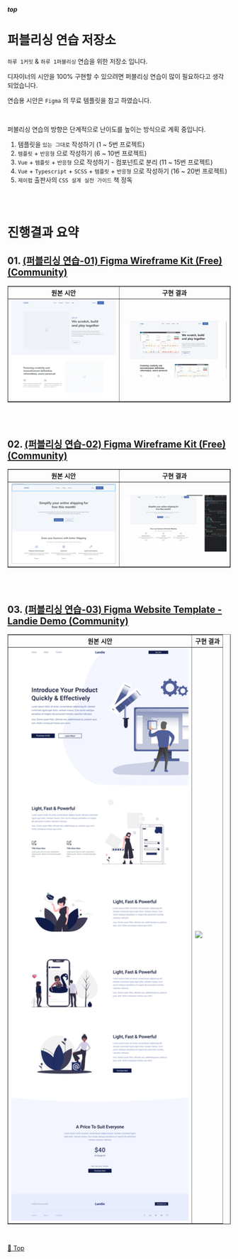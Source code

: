 ##### top
# 퍼블리싱 연습 저장소

``하루 1커밋`` & ``하루 1퍼블리싱`` 연습을 위한 저장소 입니다.

디자이너의 시안을 100% 구현할 수 있으려면 퍼블리싱 연습이 많이 필요하다고 생각 되었습니다.

연습용 시안은 ``Figma`` 의 무료 템플릿을 참고 하였습니다.

<br/>

퍼블리싱 연습의 방향은 단계적으로 난이도를 높이는 방식으로 계획 중입니다.
1. 템플릿을 ``있는 그대로`` 작성하기 (1 ~ 5번 프로젝트)
2. ``템플릿`` + ``반응형`` 으로 작성하기 (6 ~ 10번 프로젝트)
3. ``Vue`` + ``템플릿`` + ``반응형`` 으로 작성하기 - 컴포넌트로 분리 (11 ~ 15번 프로젝트)
4. ``Vue`` + ``Typescript`` + ``SCSS`` + ``템플릿`` + ``반응형`` 으로 작성하기 (16 ~ 20번 프로젝트)
5. ``제이펍`` 출판사의 ``CSS 설계 실전 가이드`` 책 정독



<br/><br/>



# 진행결과 요약

## 01. [(퍼블리싱 연습-01) Figma Wireframe Kit (Free) (Community)](https://github.com/Chocobe/-Study-Publishing-2021/tree/master/(%ED%8D%BC%EB%B8%94%EB%A6%AC%EC%8B%B1%20%EC%97%B0%EC%8A%B5-01)%20Figma%20Wireframe%20Kit%20(Free)%20(Community))

<table border="1" style="border-collapse: collapse; text-align:">
  <!-- 퍼블리싱 연습-01 -->
  <tr>
    <th>원본 시안</th>
    <th>구현 결과</th>
  </tr>
  <tr>
    <td>
      <img src="./assets/(퍼블리싱%20연습-01)%20Figma%20Wireframe%20Kit%20(Free)%20(Community)%20-%20원본.png" width="400px">
    </td>
    <td>
      <img src="./assets/(퍼블리싱%20연습-01)%20Figma%20Wireframe%20Kit%20(Free)%20(Community)%20-%20구현.gif" width="400px">
    </td>
  </tr>
</table>


<br/><br/>


## 02. [(퍼블리싱 연습-02) Figma Wireframe Kit (Free) (Community)](https://github.com/Chocobe/-Study-Publishing-2021/tree/master/(%ED%8D%BC%EB%B8%94%EB%A6%AC%EC%8B%B1%20%EC%97%B0%EC%8A%B5-02)%20Figma%20Wireframe%20Kit%20(Free)%20(Community))

<table border="1" style="border-collapse: collapse; text-align:">
  <!-- 퍼블리싱 연습-02 -->
  <tr>
    <th>원본 시안</th>
    <th>구현 결과</th>
  </tr>
  <tr>
    <td>
      <img src="./assets/(퍼블리싱%20연습-02)%20Figma%20Wireframe%20Kit%20(Free)%20(Community)%20-%20원본.png" width="400px">
    </td>
    <td>
      <img src="./assets/(퍼블리싱%20연습-02)%20Figma%20Wireframe%20Kit%20(Free)%20(Community).gif" width="400px">
    </td>
  </tr>
</table>


<br/><br/>


## 03. [(퍼블리싱 연습-03) Figma Website Template - Landie Demo (Community)](https://github.com/Chocobe/-Study-Publishing-2021/tree/master/(%ED%8D%BC%EB%B8%94%EB%A6%AC%EC%8B%B1%20%EC%97%B0%EC%8A%B5-03)%20Figma%20Website%20Template%20-%20Landie%20Demo%20(Community))

<table border="1" style="border-collapse: collapse; text-align:">
  <!-- 퍼블리싱 연습-03 -->
  <tr>
    <th>원본 시안</th>
    <th>구현 결과</th>
  </tr>
  <tr>
    <td>
      <img src="./assets/(퍼블리싱%20연습-03)%20Figma%20Website%20Template%20-%20Landie%20Demo%20(Community)%20-%20원본.jpg" width="400px">
    </td>
    <td>
      <img src="./assets/(퍼블리싱%20연습-03)%20Figma%20Website%20Template%20-%20Landie%20Demo%20(Community)%20-%20구현.gif" width="400px">
    </td>
  </tr>
</table>


<br/>

[🔺 Top](#top)

<br/>




